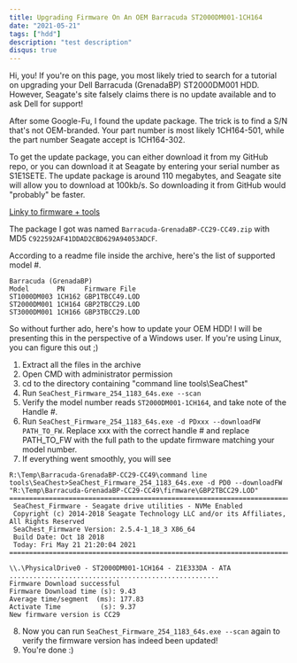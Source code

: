 ```yaml
---
title: Upgrading Firmware On An OEM Barracuda ST2000DM001-1CH164
date: "2021-05-21"
tags: ["hdd"]
description: "test description"
disqus: true
---
```


Hi, you! If you're on this page, you most likely tried to search for a tutorial on upgrading
your Dell Barracuda (GrenadaBP) ST2000DM001	HDD. However, Seagate's site falsely claims there is no update
available and to ask Dell for support! 

After some Google-Fu, I found the update package. The trick is to find a S/N that's not OEM-branded.
Your part number is most likely 1CH164-501, while the part number Seagate accept is 1CH164-302.

To get the update package, you can either download it from my GitHub repo, or you can download it at
Seagate by entering your serial number as S1E1SETE. The update package is around 110 megabytes, and Seagate
site will allow you to download at 100kb/s. So downloading it from GitHub would "probably" be faster.

[Linky to firmware + tools](https://github.com/EnumC/EnumC.com/releases/download/binary1/Barracuda-GrenadaBP-CC29-CC49.zip)

The package I got was named `Barracuda-GrenadaBP-CC29-CC49.zip` with MD5 `C922592AF41DDAD2CBD629A94053ADCF`.

According to a readme file inside the archive, here's the list of supported model #.
```
Barracuda (GrenadaBP)
Model       PN     Firmware File
ST1000DM003 1CH162 GBP1TBCC49.LOD
ST2000DM001 1CH164 GBP2TBCC29.LOD
ST3000DM001 1CH166 GBP3TBCC29.LOD
```

So without further ado, here's how to update your OEM HDD! 
I will be presenting this in the perspective of a Windows user. If you're using Linux, 
you can figure this out ;)

1. Extract all the files in the archive
2. Open CMD with administrator permission
3. cd to the directory containing "command line tools\SeaChest"
4. Run `SeaChest_Firmware_254_1183_64s.exe --scan`
5. Verify the model number reads `ST2000DM001-1CH164`, and take note of the Handle #.
6. Run `SeaChest_Firmware_254_1183_64s.exe -d PDxxx --downloadFW PATH_TO_FW`. Replace xxx with the correct handle # and replace PATH_TO_FW with the full path to the update firmware matching your model number.
7. If everything went smoothly, you will see 
```
R:\Temp\Barracuda-GrenadaBP-CC29-CC49\command line tools\SeaChest>SeaChest_Firmware_254_1183_64s.exe -d PD0 --downloadFW "R:\Temp\Barracuda-GrenadaBP-CC29-CC49\firmware\GBP2TBCC29.LOD"
==========================================================================================
 SeaChest_Firmware - Seagate drive utilities - NVMe Enabled
 Copyright (c) 2014-2018 Seagate Technology LLC and/or its Affiliates, All Rights Reserved
 SeaChest_Firmware Version: 2.5.4-1_18_3 X86_64
 Build Date: Oct 18 2018
 Today: Fri May 21 21:20:04 2021
==========================================================================================

\\.\PhysicalDrive0 - ST2000DM001-1CH164 - Z1E333DA - ATA
.....................................................
Firmware Download successful
Firmware Download time (s): 9.43
Average time/segment  (ms): 177.83
Activate Time          (s): 9.37
New firmware version is CC29
```
8. Now you can run `SeaChest_Firmware_254_1183_64s.exe --scan` again to verify the firmware version has indeed been updated!
9. You're done :)
